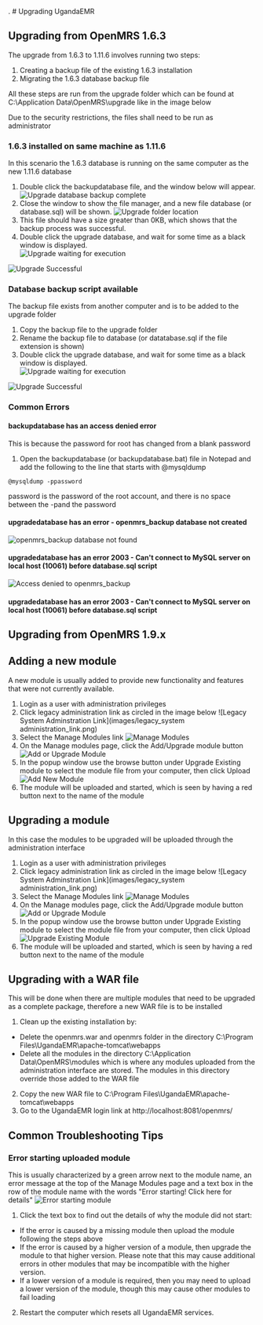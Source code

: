 . # Upgrading UgandaEMR 
## Upgrading from OpenMRS 1.6.3
The upgrade from 1.6.3 to 1.11.6 involves running two steps:
1. Creating a backup file of the existing 1.6.3 installation 
2. Migrating the 1.6.3 database backup file 

All these steps are run from the upgrade folder which can be found at C:\Application Data\OpenMRS\upgrade like in the image below 

Due to the security restrictions, the files shall need to be run as administrator 
### 1.6.3 installed on same machine as 1.11.6 
In this scenario the 1.6.3 database is running on the same computer as the new 1.11.6 database 

1. Double click the backupdatabase file, and the window below will appear. 
![Upgrade database backup complete](images/upgrade/upgrade_database_backup_completed.png)
2. Close the window to show the file manager, and a new file database (or database.sql) will be shown.
![Upgrade folder location](images/upgrade/upgrade_folder_with_backup_file.png)
3. This file should have a size greater than 0KB, which shows that the backup process was successful.
4. Double click the upgrade database, and wait for some time as a black window is displayed.   
![Upgrade waiting for execution](images/upgrade/upgrade_waiting_for_script_to_execute.png)

![Upgrade Successful](images/upgrade/upgrade_successful.png)
### Database backup script available 
The backup file exists from another computer and is to be added to the upgrade folder

1. Copy the backup file to the upgrade folder
2. Rename the backup file to database (or datatabase.sql if the file extension is shown)
3. Double click the upgrade database, and wait for some time as a black window is displayed.   
![Upgrade waiting for execution](images/upgrade/upgrade_waiting_for_script_to_execute.png)

![Upgrade Successful](images/upgrade/upgrade_successful.png)


 
### Common Errors
#### backupdatabase has an access denied error
This is because the password for root has changed from a blank password
1. Open the backupdatabase (or backupdatabase.bat) file in Notepad and add the following to the line that starts with @mysqldump 

```@mysqldump -ppassword```

password is the password of the root account, and there is no space between the -pand the password

#### upgradedatabase has an error - openmrs_backup database not created
![openmrs_backup database not found](images/upgrade/upgrade_error_openmrs_backup_not_found.png)
#### upgradedatabase has an error 2003 - Can't connect to MySQL server on local host (10061) before database.sql script 
![Access denied to openmrs_backup](images/upgrade/upgrade_access_denied_to_openmrs_backup.png)
#### upgradedatabase has an error 2003 - Can't connect to MySQL server on local host (10061) before database.sql script 

## Upgrading from OpenMRS 1.9.x
## Adding a new module
A new module is usually added to provide new functionality and features that were not currently available. 
1. Login as a user with administration privileges
2. Click legacy administration link as circled in the image below
![Legacy System Adminstration Link](images/legacy_system administration_link.png)
3. Select the Manage Modules link 
![Manage Modules](images/manage_modules_link.png)
4. On the Manage modules page, click the Add/Upgrade module button
![Add or Upgrade Module](images/add_or_upgrade_module_button.png)
5. In the popup window use the browse button under Upgrade Existing module to select the module file from your computer, then click Upload
![Add New Module](images/upload_new_module.png)
6. The module will be uploaded and started, which is seen by having a red button next to the name of the module 

## Upgrading a module
In this case the modules to be upgraded will be uploaded through the administration interface
1. Login as a user with administration privileges
2. Click legacy administration link as circled in the image below
![Legacy System Adminstration Link](images/legacy_system administration_link.png)
3. Select the Manage Modules link 
![Manage Modules](images/manage_modules_link.png)
4. On the Manage modules page, click the Add/Upgrade module button
![Add or Upgrade Module](images/add_or_upgrade_module_button.png)
5. In the popup window use the browse button under Upgrade Existing module to select the module file from your computer, then click Upload
![Upgrade Existing Module](images/upgrade_existing_module.png)
6. The module will be uploaded and started, which is seen by having a red button next to the name of the module 

## Upgrading with a WAR file 
This will be done when there are multiple modules that need to be upgraded as a complete package, therefore a new WAR file is to be installed
1. Clean up the existing installation by: 
  * Delete the openmrs.war and openmrs folder in the directory C:\Program Files\UgandaEMR\apache-tomcat\webapps  
  * Delete all the modules in the directory C:\Application Data\OpenMRS\modules which is where any modules uploaded from the administration interface are stored. The modules in this directory override those added to the WAR file 
2. Copy the new WAR file to C:\Program Files\UgandaEMR\apache-tomcat\webapps  
3. Go to the UgandaEMR login link at http://localhost:8081/openmrs/ 

## Common Troubleshooting Tips
### Error starting uploaded module
This is usually characterized by a green arrow next to the module name, an error message at the top of the Manage Modules page and a text box in the row of the module name with the words "Error starting! Click here for details"
![Error starting module](images/error_starting_module.png)
1. Click the text box to find out the details of why the module did not start:
  - If the error is caused by a missing module then upload the module following the steps above
  - If the error is caused by a higher version of a module, then upgrade the module to that higher version. Please note that this may cause additional errors in other modules that may be incompatible with the higher version.
  - If a lower version of a module is required, then you may need to upload a lower version of the module, though this may cause other modules to fail loading  
2.  Restart the computer which resets all UgandaEMR services.
